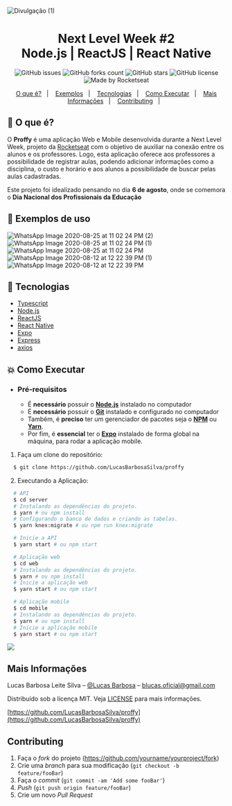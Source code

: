 ![Divulgação (1)](https://user-images.githubusercontent.com/58981172/91676260-9da68d00-eb15-11ea-971c-ce4ba3bc0eb4.jpg)
<h1 align="center">
  Next Level Week #2<br/>
  Node.js | ReactJS | React Native
</h1>
<p align="center">
  <img alt="GitHub issues" src="https://img.shields.io/github/issues/LucasBarbosaSilva/proffy?style=flat-square">
  <img alt="GitHub forks count" src="https://img.shields.io/github/forks/LucasBarbosaSilva/proffy?style=flat-square">
  <img alt="GitHub stars" src="https://img.shields.io/github/stars/LucasBarbosaSilva/proffy?style=flat-square">
  <img alt="GitHub license" src="https://img.shields.io/github/license/LucasBarbosaSilva/proffy?style=flat-square">
  <img alt="Made by Rocketseat" src="https://img.shields.io/badge/made%20by-Rocketseat-%237519C1?style=flat-square"><br/>
</p>
<p align="center">
  <a href="#bookmark-o-que-%C3%A9">O que é?</a>&nbsp;&nbsp;&nbsp;|&nbsp;&nbsp;&nbsp;
  <a href="#bookmark-exemplos-de-uso">Exemplos</a>&nbsp;&nbsp;&nbsp;|&nbsp;&nbsp;&nbsp;
  <a href="#rocket-tecnologias">Tecnologias</a>&nbsp;&nbsp;&nbsp;|&nbsp;&nbsp;&nbsp;
  <a href="#boom-como-executar">Como Executar</a>&nbsp;&nbsp;&nbsp;|&nbsp;&nbsp;&nbsp;
  <a href="#mais-informações">Mais Informações</a>&nbsp;&nbsp;&nbsp;|&nbsp;&nbsp;&nbsp;
  <a href="#Contributing">Contributing</a>&nbsp;&nbsp;&nbsp;|&nbsp;&nbsp;&nbsp;
</p>

## :bookmark: O que é?

O **Proffy** é uma aplicação Web e Mobile desenvolvida durante a Next Level Week, projeto da [Rocketseat](https://rocketseat.com.br/) com o objetivo de auxiliar na conexão entre os alunos e os professores. Logo, esta aplicação oferece aos professores a possibilidade de registrar aulas, podendo adicionar informações como a disciplina, o custo e horário e aos alunos a possibilidade de buscar pelas aulas cadastradas.
  
Este projeto foi idealizado pensando no dia **6 de agosto**, onde se comemora o **Dia Nacional dos Profissionais da Educação**

## :bookmark: Exemplos de uso
![WhatsApp Image 2020-08-25 at 11 02 24 PM (2)](https://user-images.githubusercontent.com/58981172/91677326-bd8b8000-eb18-11ea-9271-b55f58e68c8a.jpeg)
![WhatsApp Image 2020-08-25 at 11 02 24 PM (1)](https://user-images.githubusercontent.com/58981172/91677329-bf554380-eb18-11ea-8313-b59c87cc585b.jpeg)
![WhatsApp Image 2020-08-25 at 11 02 24 PM](https://user-images.githubusercontent.com/58981172/91677332-c0867080-eb18-11ea-82ed-7e58a4c6d48f.jpeg)
![WhatsApp Image 2020-08-12 at 12 22 39 PM (1)](https://user-images.githubusercontent.com/58981172/91677417-ffb4c180-eb18-11ea-9870-3e350940c6e6.jpeg)
![WhatsApp Image 2020-08-12 at 12 22 39 PM](https://user-images.githubusercontent.com/58981172/91677421-02171b80-eb19-11ea-8f70-41092e206da0.jpeg)

## :rocket: Tecnologias

-  [Typescript](https://www.typescriptlang.org/)
-  [Node.js](https://nodejs.org/en/)
-  [ReactJS](https://reactjs.org/)
-  [React Native](http://facebook.github.io/react-native/)
-  [Expo](https://expo.io/)
-  [Express](https://expressjs.com/)
-  [axios](https://github.com/axios/axios)

## :boom: Como Executar

- ### **Pré-requisitos**

  - É **necessário** possuir o **[Node.js](https://nodejs.org/en/)** instalado no computador
  - É **necessário** possuir o **[Git](https://git-scm.com/)** instalado e configurado no computador
  - Também, é **preciso** ter um gerenciador de pacotes seja o **[NPM](https://www.npmjs.com/)** ou **[Yarn](https://yarnpkg.com/)**.
  - Por fim, é **essencial** ter o **[Expo](https://expo.io/)** instalado de forma global na máquina, para rodar a aplicação mobile.

1. Faça um clone do repositório:

```sh
  $ git clone https://github.com/LucasBarbosaSilva/proffy
```

2. Executando a Aplicação:

```sh
  # API
  $ cd server
  # Instalando as dependências do projeto.
  $ yarn # ou npm install
  # Configurando o banco de dados e criando as tabelas.
  $ yarn knex:migrate # ou npm run knex:migrate

  # Inicie a API
  $ yarn start # ou npm start

  # Aplicação web
  $ cd web
  # Instalando as dependências do projeto.
  $ yarn # ou npm install
  # Inicie a aplicação web
  $ yarn start # ou npm start

  # Aplicação mobile
  $ cd mobile
  # Instalando as dependências do projeto.
  $ yarn # ou npm install
  # Inicie a aplicação mobile
  $ yarn start # ou npm start
```


![](../header.png)

## Mais Informações

Lucas Barbosa Leite Silva – [@Lucas Barbosa](https://www.linkedin.com/in/lucas-barbosa-4076ab1a6/) – blucas.oficial@gmail.com

Distribuído sob a licença MIT. Veja [LICENSE](LICENSE.md) para mais informações.

[https://github.com/LucasBarbosaSilva/proffy](https://github.com/LucasBarbosaSilva/proffy)

## Contributing

1. Faça o _fork_ do projeto (<https://github.com/yourname/yourproject/fork>)
2. Crie uma _branch_ para sua modificação (`git checkout -b feature/fooBar`)
3. Faça o _commit_ (`git commit -am 'Add some fooBar'`)
4. _Push_ (`git push origin feature/fooBar`)
5. Crie um novo _Pull Request_

[npm-image]: https://img.shields.io/npm/v/datadog-metrics.svg?style=flat-square
[npm-url]: https://npmjs.org/package/datadog-metrics
[npm-downloads]: https://img.shields.io/npm/dm/datadog-metrics.svg?style=flat-square
[travis-image]: https://img.shields.io/travis/dbader/node-datadog-metrics/master.svg?style=flat-square
[travis-url]: https://travis-ci.org/dbader/node-datadog-metrics
